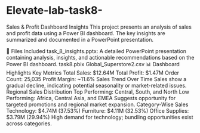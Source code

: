 # Elevate-lab-task8-

Sales & Profit Dashboard Insights
This project presents an analysis of sales and profit data using a Power BI dashboard. The key insights are summarized and documented in a PowerPoint presentation.

📁 Files Included
task_8_insights.pptx: A detailed PowerPoint presentation containing analysis, insights, and actionable recommendations based on the Power BI dashboard.
task8.pbix
Global_Superstore2.csv
📊 Dashboard Highlights
Key Metrics
Total Sales: $12.64M
Total Profit: $1.47M
Order Count: 25,035
Profit Margin: ~11.6%
Sales Trend Over Time
Sales show a gradual decline, indicating potential seasonality or market-related issues.
Regional Sales Distribution
Top Performing: Central, South, and North
Low Performing: Africa, Central Asia, and EMEA
Suggests opportunity for targeted promotions and regional market expansion.
Category-Wise Sales
Technology: $4.74M (37.53%)
Furniture: $4.11M (32.53%)
Office Supplies: $3.79M (29.94%)
High demand for technology; bundling opportunities exist across categories.
